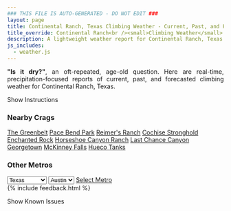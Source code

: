 ```yaml
---
### THIS FILE IS AUTO-GENERATED - DO NOT EDIT ###
layout: page
title: Continental Ranch, Texas Climbing Weather - Current, Past, and Forecasted Report
title_override: Continental Ranch<br /><small>Climbing Weather</small>
description: A lightweight weather report for Continental Ranch, Texas. Optimized for slow internet connections.
js_includes:
  - weather.js
---
```


<section class="measure center lh-copy f5-ns f6 ph2 mv4" style="text-align: justify;">
<strong>"Is it dry?"</strong>, an oft-repeated, age-old question. Here are real-time,
precipitation-focused reports of current, past, and forecasted climbing weather for Continental Ranch, Texas.
</section>

<p id="settings-toggle" class="mw5 b center tc hover-light-red black-70 pointer">Show Instructions</p>
<section id="settings" class="overflow-hidden" style="display:none;">
    <div class="mv2 ph2 center">
        <div class="fn f6 tc pv2">
            <p class="measure lh-copy center"><strong>Show/hide hourly forecasts</strong> by clicking the desired day.</p>
            <hr class="mw5 p0 mv2 o-60 b0 bt b--light-red light-red bg-light-red">
            <p class="measure lh-copy center"><strong>Current and Past conditions</strong> are measured by the nearest weather station. <strong>Forecast conditions</strong> are calculated and polled separately.</p>
            <hr class="mw5 p0 mv2 o-60 b0 bt b--light-red light-red bg-light-red">
            <p class="measure lh-copy center"><strong>Having issues?</strong> Try <a id="clear-cache" class="no-underline relative fancy-link light-red hover-light-red" href="#">clearing the local cache</a>.</p>
            <hr class="mw5 p0 mv2 o-60 b0 bt b--light-red light-red bg-light-red">
            <p class="measure lh-copy center">Weather data sourced from <a class="no-underline fancy-link relative light-red" target="_blank" href="https://www.weather.gov/documentation/services-web-api">weather.gov</a>.</p>
        </div>
    </div>
</section>
<section id="weather" data-crag="continental-ranch-texas" class="mv4-ns mv3 ph2 center"></section>
<section id="nearby" class="tc lh-copy">
  <h3>Nearby Crags</h3>
<a class="nowrap no-underline fancy-link relative light-red mh3" href="/crags/the-greenbelt-texas-weather.html">The Greenbelt</a>
<a class="nowrap no-underline fancy-link relative light-red mh3" href="/crags/pace-bend-park-texas-weather.html">Pace Bend Park</a>
<a class="nowrap no-underline fancy-link relative light-red mh3" href="/crags/reimers-ranch-texas-weather.html">Reimer's Ranch</a>
<a class="nowrap no-underline fancy-link relative light-red mh3" href="/crags/cochise-stronghold-arizona-weather.html">Cochise Stronghold</a>
<a class="nowrap no-underline fancy-link relative light-red mh3" href="/crags/enchanted-rock-texas-weather.html">Enchanted Rock</a>
<a class="nowrap no-underline fancy-link relative light-red mh3" href="/crags/horseshoe-canyon-ranch-arkansas-weather.html">Horseshoe Canyon Ranch</a>
<a class="nowrap no-underline fancy-link relative light-red mh3" href="/crags/last-chance-canyon-new-mexico-weather.html">Last Chance Canyon</a>
<a class="nowrap no-underline fancy-link relative light-red mh3" href="/crags/georgetown-texas-weather.html">Georgetown</a>
<a class="nowrap no-underline fancy-link relative light-red mh3" href="/crags/mckinney-falls-texas-weather.html">McKinney Falls</a>
<a class="nowrap no-underline fancy-link relative light-red mh3" href="/crags/hueco-tanks-texas-weather.html">Hueco Tanks</a>
</section>
<section id="nearby" class="tc lh-copy">
  <h3>Other Metros</h3>
  <select class="ma1 bg-near-white pa2" id="stateSel">
    <option value="Texas" selected>Texas</option>
    <option value="Washington">Washington</option>
    <option value="Colorado">Colorado</option>
    <option value="Tennessee">Tennessee</option>
    <option value="Utah">Utah</option>
    <option value="California">California</option>
  </select>
  <select class="ma1 bg-near-white pa2" id="citySel">
    <option value="Austin" selected>Austin</option>
  </select>
  <a id="selectMetro" class="f6 link dim ph3 pv2 ma1 dib white bg-light-red" href="/crags/austin-texas-weather.html">Select Metro</a>
  <script>
    var states = [];
    states["Texas"] = "Austin"
    states["Washington"] = "Seattle"
    states["Colorado"] = "Denver"
    states["Tennessee"] = "Nashville"
    states["Utah"] = "Salt Lake City"
    states["California"] = "San Francisco|Los Angeles"
  </script>
</section>
{% include feedback.html %}
<p id="issues-toggle" class="mw5 b center tc hover-light-red black-70 pointer">Show Known Issues</p>
<section id="issues" class="overflow-hidden tc f6">
</section>

<script>
  var weekly_EWX_14_74 = {"updated":"2022-04-16T07:43:29+00:00","units":"us","forecastGenerator":"BaselineForecastGenerator","generatedAt":"2022-04-16T08:37:39+00:00","updateTime":"2022-04-16T07:43:29+00:00","validTimes":"2022-04-16T01:00:00+00:00/P8DT6H","elevation":{"unitCode":"wmoUnit:m","value":405.0792},"periods":[{"number":1,"name":"Overnight","startTime":"2022-04-16T03:00:00-05:00","endTime":"2022-04-16T06:00:00-05:00","isDaytime":false,"temperature":69,"temperatureUnit":"F","temperatureTrend":null,"windSpeed":"5 to 10 mph","windDirection":"SE","icon":"https://api.weather.gov/icons/land/night/sct?size=medium","shortForecast":"Partly Cloudy","detailedForecast":"Partly cloudy, with a low around 69. Southeast wind 5 to 10 mph."},{"number":2,"name":"Saturday","startTime":"2022-04-16T06:00:00-05:00","endTime":"2022-04-16T18:00:00-05:00","isDaytime":true,"temperature":100,"temperatureUnit":"F","temperatureTrend":null,"windSpeed":"5 to 10 mph","windDirection":"SE","icon":"https://api.weather.gov/icons/land/day/hot?size=medium","shortForecast":"Mostly Sunny","detailedForecast":"Mostly sunny, with a high near 100. Southeast wind 5 to 10 mph."},{"number":3,"name":"Saturday Night","startTime":"2022-04-16T18:00:00-05:00","endTime":"2022-04-17T06:00:00-05:00","isDaytime":false,"temperature":70,"temperatureUnit":"F","temperatureTrend":null,"windSpeed":"10 to 15 mph","windDirection":"ESE","icon":"https://api.weather.gov/icons/land/night/bkn?size=medium","shortForecast":"Mostly Cloudy","detailedForecast":"Mostly cloudy, with a low around 70. East southeast wind 10 to 15 mph, with gusts as high as 20 mph."},{"number":4,"name":"Sunday","startTime":"2022-04-17T06:00:00-05:00","endTime":"2022-04-17T18:00:00-05:00","isDaytime":true,"temperature":99,"temperatureUnit":"F","temperatureTrend":null,"windSpeed":"5 to 15 mph","windDirection":"NE","icon":"https://api.weather.gov/icons/land/day/hot?size=medium","shortForecast":"Sunny","detailedForecast":"Sunny, with a high near 99. Northeast wind 5 to 15 mph."},{"number":5,"name":"Sunday Night","startTime":"2022-04-17T18:00:00-05:00","endTime":"2022-04-18T06:00:00-05:00","isDaytime":false,"temperature":63,"temperatureUnit":"F","temperatureTrend":null,"windSpeed":"5 to 15 mph","windDirection":"ENE","icon":"https://api.weather.gov/icons/land/night/few?size=medium","shortForecast":"Mostly Clear","detailedForecast":"Mostly clear, with a low around 63. East northeast wind 5 to 15 mph, with gusts as high as 25 mph."},{"number":6,"name":"Monday","startTime":"2022-04-18T06:00:00-05:00","endTime":"2022-04-18T18:00:00-05:00","isDaytime":true,"temperature":90,"temperatureUnit":"F","temperatureTrend":null,"windSpeed":"5 to 20 mph","windDirection":"ESE","icon":"https://api.weather.gov/icons/land/day/few/tsra_hi,20?size=medium","shortForecast":"Sunny then Slight Chance Showers And Thunderstorms","detailedForecast":"A slight chance of showers and thunderstorms after 1pm. Sunny, with a high near 90. East southeast wind 5 to 20 mph, with gusts as high as 25 mph. Chance of precipitation is 20%."},{"number":7,"name":"Monday Night","startTime":"2022-04-18T18:00:00-05:00","endTime":"2022-04-19T06:00:00-05:00","isDaytime":false,"temperature":64,"temperatureUnit":"F","temperatureTrend":null,"windSpeed":"15 to 20 mph","windDirection":"SE","icon":"https://api.weather.gov/icons/land/night/tsra_hi,20?size=medium","shortForecast":"Slight Chance Showers And Thunderstorms","detailedForecast":"A slight chance of showers and thunderstorms. Partly cloudy, with a low around 64. Southeast wind 15 to 20 mph, with gusts as high as 30 mph. Chance of precipitation is 20%."},{"number":8,"name":"Tuesday","startTime":"2022-04-19T06:00:00-05:00","endTime":"2022-04-19T18:00:00-05:00","isDaytime":true,"temperature":84,"temperatureUnit":"F","temperatureTrend":null,"windSpeed":"20 to 25 mph","windDirection":"SE","icon":"https://api.weather.gov/icons/land/day/tsra_sct,40?size=medium","shortForecast":"Chance Showers And Thunderstorms","detailedForecast":"A chance of showers and thunderstorms. Partly sunny, with a high near 84. Southeast wind 20 to 25 mph, with gusts as high as 35 mph. Chance of precipitation is 40%."},{"number":9,"name":"Tuesday Night","startTime":"2022-04-19T18:00:00-05:00","endTime":"2022-04-20T06:00:00-05:00","isDaytime":false,"temperature":67,"temperatureUnit":"F","temperatureTrend":null,"windSpeed":"20 to 25 mph","windDirection":"SE","icon":"https://api.weather.gov/icons/land/night/tsra_sct,40/tsra_sct,20?size=medium","shortForecast":"Chance Showers And Thunderstorms","detailedForecast":"A chance of showers and thunderstorms before 1am. Mostly cloudy, with a low around 67. Southeast wind 20 to 25 mph, with gusts as high as 35 mph. Chance of precipitation is 40%."},{"number":10,"name":"Wednesday","startTime":"2022-04-20T06:00:00-05:00","endTime":"2022-04-20T18:00:00-05:00","isDaytime":true,"temperature":93,"temperatureUnit":"F","temperatureTrend":null,"windSpeed":"15 mph","windDirection":"SE","icon":"https://api.weather.gov/icons/land/day/sct?size=medium","shortForecast":"Mostly Sunny","detailedForecast":"Mostly sunny, with a high near 93."},{"number":11,"name":"Wednesday Night","startTime":"2022-04-20T18:00:00-05:00","endTime":"2022-04-21T06:00:00-05:00","isDaytime":false,"temperature":67,"temperatureUnit":"F","temperatureTrend":null,"windSpeed":"15 to 20 mph","windDirection":"SE","icon":"https://api.weather.gov/icons/land/night/few?size=medium","shortForecast":"Mostly Clear","detailedForecast":"Mostly clear, with a low around 67."},{"number":12,"name":"Thursday","startTime":"2022-04-21T06:00:00-05:00","endTime":"2022-04-21T18:00:00-05:00","isDaytime":true,"temperature":94,"temperatureUnit":"F","temperatureTrend":null,"windSpeed":"15 to 20 mph","windDirection":"SE","icon":"https://api.weather.gov/icons/land/day/sct/tsra_hi,20?size=medium","shortForecast":"Mostly Sunny then Slight Chance Showers And Thunderstorms","detailedForecast":"A slight chance of showers and thunderstorms after 1pm. Mostly sunny, with a high near 94. Chance of precipitation is 20%."},{"number":13,"name":"Thursday Night","startTime":"2022-04-21T18:00:00-05:00","endTime":"2022-04-22T06:00:00-05:00","isDaytime":false,"temperature":68,"temperatureUnit":"F","temperatureTrend":null,"windSpeed":"15 to 20 mph","windDirection":"SE","icon":"https://api.weather.gov/icons/land/night/tsra_hi,20/sct?size=medium","shortForecast":"Slight Chance Showers And Thunderstorms then Partly Cloudy","detailedForecast":"A slight chance of showers and thunderstorms before 7pm. Partly cloudy, with a low around 68. Chance of precipitation is 20%."},{"number":14,"name":"Friday","startTime":"2022-04-22T06:00:00-05:00","endTime":"2022-04-22T18:00:00-05:00","isDaytime":true,"temperature":90,"temperatureUnit":"F","temperatureTrend":null,"windSpeed":"20 to 25 mph","windDirection":"SE","icon":"https://api.weather.gov/icons/land/day/wind_sct/tsra_hi,20?size=medium","shortForecast":"Mostly Sunny then Slight Chance Showers And Thunderstorms","detailedForecast":"A slight chance of showers and thunderstorms after 1pm. Mostly sunny, with a high near 90. Chance of precipitation is 20%."}]}
  var hourly_EWX_14_74 = {"@context":["https://geojson.org/geojson-ld/geojson-context.jsonld",{"@version":"1.1","wx":"https://api.weather.gov/ontology#","geo":"http://www.opengis.net/ont/geosparql#","unit":"http://codes.wmo.int/common/unit/","@vocab":"https://api.weather.gov/ontology#"}],"type":"Feature","geometry":{"type":"Polygon","coordinates":[[[-101.4416929,29.8089287],[-101.4404477,29.7862003],[-101.414287,29.787277500000002],[-101.41552730000001,29.810006],[-101.4416929,29.8089287]]]},"properties":{"updated":"2022-04-16T07:43:29+00:00","units":"us","forecastGenerator":"HourlyForecastGenerator","generatedAt":"2022-04-16T08:37:40+00:00","updateTime":"2022-04-16T07:43:29+00:00","validTimes":"2022-04-16T01:00:00+00:00/P8DT6H","elevation":{"unitCode":"wmoUnit:m","value":405.0792},"periods":[{"number":1,"name":"","startTime":"2022-04-16T03:00:00-05:00","endTime":"2022-04-16T04:00:00-05:00","isDaytime":false,"temperature":73,"temperatureUnit":"F","temperatureTrend":null,"windSpeed":"10 mph","windDirection":"SE","icon":"https://api.weather.gov/icons/land/night/sct?size=small","shortForecast":"Partly Cloudy","detailedForecast":""},{"number":2,"name":"","startTime":"2022-04-16T04:00:00-05:00","endTime":"2022-04-16T05:00:00-05:00","isDaytime":false,"temperature":72,"temperatureUnit":"F","temperatureTrend":null,"windSpeed":"10 mph","windDirection":"ESE","icon":"https://api.weather.gov/icons/land/night/sct?size=small","shortForecast":"Partly Cloudy","detailedForecast":""},{"number":3,"name":"","startTime":"2022-04-16T05:00:00-05:00","endTime":"2022-04-16T06:00:00-05:00","isDaytime":false,"temperature":71,"temperatureUnit":"F","temperatureTrend":null,"windSpeed":"5 mph","windDirection":"SE","icon":"https://api.weather.gov/icons/land/night/sct?size=small","shortForecast":"Partly Cloudy","detailedForecast":""},{"number":4,"name":"","startTime":"2022-04-16T06:00:00-05:00","endTime":"2022-04-16T07:00:00-05:00","isDaytime":true,"temperature":70,"temperatureUnit":"F","temperatureTrend":null,"windSpeed":"5 mph","windDirection":"SE","icon":"https://api.weather.gov/icons/land/day/sct?size=small","shortForecast":"Mostly Sunny","detailedForecast":""},{"number":5,"name":"","startTime":"2022-04-16T07:00:00-05:00","endTime":"2022-04-16T08:00:00-05:00","isDaytime":true,"temperature":70,"temperatureUnit":"F","temperatureTrend":null,"windSpeed":"5 mph","windDirection":"ESE","icon":"https://api.weather.gov/icons/land/day/bkn?size=small","shortForecast":"Partly Sunny","detailedForecast":""},{"number":6,"name":"","startTime":"2022-04-16T08:00:00-05:00","endTime":"2022-04-16T09:00:00-05:00","isDaytime":true,"temperature":70,"temperatureUnit":"F","temperatureTrend":null,"windSpeed":"10 mph","windDirection":"SE","icon":"https://api.weather.gov/icons/land/day/bkn?size=small","shortForecast":"Mostly Cloudy","detailedForecast":""},{"number":7,"name":"","startTime":"2022-04-16T09:00:00-05:00","endTime":"2022-04-16T10:00:00-05:00","isDaytime":true,"temperature":73,"temperatureUnit":"F","temperatureTrend":null,"windSpeed":"10 mph","windDirection":"SE","icon":"https://api.weather.gov/icons/land/day/bkn?size=small","shortForecast":"Partly Sunny","detailedForecast":""},{"number":8,"name":"","startTime":"2022-04-16T10:00:00-05:00","endTime":"2022-04-16T11:00:00-05:00","isDaytime":true,"temperature":76,"temperatureUnit":"F","temperatureTrend":null,"windSpeed":"5 mph","windDirection":"SSE","icon":"https://api.weather.gov/icons/land/day/bkn?size=small","shortForecast":"Partly Sunny","detailedForecast":""},{"number":9,"name":"","startTime":"2022-04-16T11:00:00-05:00","endTime":"2022-04-16T12:00:00-05:00","isDaytime":true,"temperature":80,"temperatureUnit":"F","temperatureTrend":null,"windSpeed":"5 mph","windDirection":"SE","icon":"https://api.weather.gov/icons/land/day/bkn?size=small","shortForecast":"Partly Sunny","detailedForecast":""},{"number":10,"name":"","startTime":"2022-04-16T12:00:00-05:00","endTime":"2022-04-16T13:00:00-05:00","isDaytime":true,"temperature":83,"temperatureUnit":"F","temperatureTrend":null,"windSpeed":"5 mph","windDirection":"SE","icon":"https://api.weather.gov/icons/land/day/sct?size=small","shortForecast":"Mostly Sunny","detailedForecast":""},{"number":11,"name":"","startTime":"2022-04-16T13:00:00-05:00","endTime":"2022-04-16T14:00:00-05:00","isDaytime":true,"temperature":88,"temperatureUnit":"F","temperatureTrend":null,"windSpeed":"5 mph","windDirection":"ESE","icon":"https://api.weather.gov/icons/land/day/few?size=small","shortForecast":"Sunny","detailedForecast":""},{"number":12,"name":"","startTime":"2022-04-16T14:00:00-05:00","endTime":"2022-04-16T15:00:00-05:00","isDaytime":true,"temperature":92,"temperatureUnit":"F","temperatureTrend":null,"windSpeed":"5 mph","windDirection":"E","icon":"https://api.weather.gov/icons/land/day/few?size=small","shortForecast":"Sunny","detailedForecast":""},{"number":13,"name":"","startTime":"2022-04-16T15:00:00-05:00","endTime":"2022-04-16T16:00:00-05:00","isDaytime":true,"temperature":95,"temperatureUnit":"F","temperatureTrend":null,"windSpeed":"5 mph","windDirection":"ESE","icon":"https://api.weather.gov/icons/land/day/sct?size=small","shortForecast":"Mostly Sunny","detailedForecast":""},{"number":14,"name":"","startTime":"2022-04-16T16:00:00-05:00","endTime":"2022-04-16T17:00:00-05:00","isDaytime":true,"temperature":97,"temperatureUnit":"F","temperatureTrend":null,"windSpeed":"5 mph","windDirection":"ESE","icon":"https://api.weather.gov/icons/land/day/sct?size=small","shortForecast":"Mostly Sunny","detailedForecast":""},{"number":15,"name":"","startTime":"2022-04-16T17:00:00-05:00","endTime":"2022-04-16T18:00:00-05:00","isDaytime":true,"temperature":98,"temperatureUnit":"F","temperatureTrend":null,"windSpeed":"10 mph","windDirection":"SE","icon":"https://api.weather.gov/icons/land/day/sct?size=small","shortForecast":"Mostly Sunny","detailedForecast":""},{"number":16,"name":"","startTime":"2022-04-16T18:00:00-05:00","endTime":"2022-04-16T19:00:00-05:00","isDaytime":false,"temperature":98,"temperatureUnit":"F","temperatureTrend":null,"windSpeed":"10 mph","windDirection":"SE","icon":"https://api.weather.gov/icons/land/night/bkn?size=small","shortForecast":"Mostly Cloudy","detailedForecast":""},{"number":17,"name":"","startTime":"2022-04-16T19:00:00-05:00","endTime":"2022-04-16T20:00:00-05:00","isDaytime":false,"temperature":96,"temperatureUnit":"F","temperatureTrend":null,"windSpeed":"10 mph","windDirection":"SE","icon":"https://api.weather.gov/icons/land/night/sct?size=small","shortForecast":"Partly Cloudy","detailedForecast":""},{"number":18,"name":"","startTime":"2022-04-16T20:00:00-05:00","endTime":"2022-04-16T21:00:00-05:00","isDaytime":false,"temperature":92,"temperatureUnit":"F","temperatureTrend":null,"windSpeed":"10 mph","windDirection":"SE","icon":"https://api.weather.gov/icons/land/night/bkn?size=small","shortForecast":"Mostly Cloudy","detailedForecast":""},{"number":19,"name":"","startTime":"2022-04-16T21:00:00-05:00","endTime":"2022-04-16T22:00:00-05:00","isDaytime":false,"temperature":87,"temperatureUnit":"F","temperatureTrend":null,"windSpeed":"10 mph","windDirection":"SE","icon":"https://api.weather.gov/icons/land/night/bkn?size=small","shortForecast":"Mostly Cloudy","detailedForecast":""},{"number":20,"name":"","startTime":"2022-04-16T22:00:00-05:00","endTime":"2022-04-16T23:00:00-05:00","isDaytime":false,"temperature":84,"temperatureUnit":"F","temperatureTrend":null,"windSpeed":"10 mph","windDirection":"E","icon":"https://api.weather.gov/icons/land/night/bkn?size=small","shortForecast":"Mostly Cloudy","detailedForecast":""},{"number":21,"name":"","startTime":"2022-04-16T23:00:00-05:00","endTime":"2022-04-17T00:00:00-05:00","isDaytime":false,"temperature":82,"temperatureUnit":"F","temperatureTrend":null,"windSpeed":"10 mph","windDirection":"E","icon":"https://api.weather.gov/icons/land/night/bkn?size=small","shortForecast":"Mostly Cloudy","detailedForecast":""},{"number":22,"name":"","startTime":"2022-04-17T00:00:00-05:00","endTime":"2022-04-17T01:00:00-05:00","isDaytime":false,"temperature":80,"temperatureUnit":"F","temperatureTrend":null,"windSpeed":"15 mph","windDirection":"E","icon":"https://api.weather.gov/icons/land/night/sct?size=small","shortForecast":"Partly Cloudy","detailedForecast":""},{"number":23,"name":"","startTime":"2022-04-17T01:00:00-05:00","endTime":"2022-04-17T02:00:00-05:00","isDaytime":false,"temperature":78,"temperatureUnit":"F","temperatureTrend":null,"windSpeed":"10 mph","windDirection":"E","icon":"https://api.weather.gov/icons/land/night/sct?size=small","shortForecast":"Partly Cloudy","detailedForecast":""},{"number":24,"name":"","startTime":"2022-04-17T02:00:00-05:00","endTime":"2022-04-17T03:00:00-05:00","isDaytime":false,"temperature":77,"temperatureUnit":"F","temperatureTrend":null,"windSpeed":"10 mph","windDirection":"E","icon":"https://api.weather.gov/icons/land/night/sct?size=small","shortForecast":"Partly Cloudy","detailedForecast":""},{"number":25,"name":"","startTime":"2022-04-17T03:00:00-05:00","endTime":"2022-04-17T04:00:00-05:00","isDaytime":false,"temperature":75,"temperatureUnit":"F","temperatureTrend":null,"windSpeed":"10 mph","windDirection":"E","icon":"https://api.weather.gov/icons/land/night/bkn?size=small","shortForecast":"Mostly Cloudy","detailedForecast":""},{"number":26,"name":"","startTime":"2022-04-17T04:00:00-05:00","endTime":"2022-04-17T05:00:00-05:00","isDaytime":false,"temperature":75,"temperatureUnit":"F","temperatureTrend":null,"windSpeed":"10 mph","windDirection":"E","icon":"https://api.weather.gov/icons/land/night/bkn?size=small","shortForecast":"Mostly Cloudy","detailedForecast":""},{"number":27,"name":"","startTime":"2022-04-17T05:00:00-05:00","endTime":"2022-04-17T06:00:00-05:00","isDaytime":false,"temperature":73,"temperatureUnit":"F","temperatureTrend":null,"windSpeed":"10 mph","windDirection":"E","icon":"https://api.weather.gov/icons/land/night/bkn?size=small","shortForecast":"Mostly Cloudy","detailedForecast":""},{"number":28,"name":"","startTime":"2022-04-17T06:00:00-05:00","endTime":"2022-04-17T07:00:00-05:00","isDaytime":true,"temperature":72,"temperatureUnit":"F","temperatureTrend":null,"windSpeed":"10 mph","windDirection":"E","icon":"https://api.weather.gov/icons/land/day/bkn?size=small","shortForecast":"Partly Sunny","detailedForecast":""},{"number":29,"name":"","startTime":"2022-04-17T07:00:00-05:00","endTime":"2022-04-17T08:00:00-05:00","isDaytime":true,"temperature":71,"temperatureUnit":"F","temperatureTrend":null,"windSpeed":"5 mph","windDirection":"ENE","icon":"https://api.weather.gov/icons/land/day/bkn?size=small","shortForecast":"Partly Sunny","detailedForecast":""},{"number":30,"name":"","startTime":"2022-04-17T08:00:00-05:00","endTime":"2022-04-17T09:00:00-05:00","isDaytime":true,"temperature":71,"temperatureUnit":"F","temperatureTrend":null,"windSpeed":"10 mph","windDirection":"NE","icon":"https://api.weather.gov/icons/land/day/sct?size=small","shortForecast":"Mostly Sunny","detailedForecast":""},{"number":31,"name":"","startTime":"2022-04-17T09:00:00-05:00","endTime":"2022-04-17T10:00:00-05:00","isDaytime":true,"temperature":74,"temperatureUnit":"F","temperatureTrend":null,"windSpeed":"10 mph","windDirection":"NNE","icon":"https://api.weather.gov/icons/land/day/sct?size=small","shortForecast":"Mostly Sunny","detailedForecast":""},{"number":32,"name":"","startTime":"2022-04-17T10:00:00-05:00","endTime":"2022-04-17T11:00:00-05:00","isDaytime":true,"temperature":77,"temperatureUnit":"F","temperatureTrend":null,"windSpeed":"10 mph","windDirection":"N","icon":"https://api.weather.gov/icons/land/day/sct?size=small","shortForecast":"Mostly Sunny","detailedForecast":""},{"number":33,"name":"","startTime":"2022-04-17T11:00:00-05:00","endTime":"2022-04-17T12:00:00-05:00","isDaytime":true,"temperature":80,"temperatureUnit":"F","temperatureTrend":null,"windSpeed":"10 mph","windDirection":"N","icon":"https://api.weather.gov/icons/land/day/few?size=small","shortForecast":"Sunny","detailedForecast":""},{"number":34,"name":"","startTime":"2022-04-17T12:00:00-05:00","endTime":"2022-04-17T13:00:00-05:00","isDaytime":true,"temperature":83,"temperatureUnit":"F","temperatureTrend":null,"windSpeed":"10 mph","windDirection":"N","icon":"https://api.weather.gov/icons/land/day/few?size=small","shortForecast":"Sunny","detailedForecast":""},{"number":35,"name":"","startTime":"2022-04-17T13:00:00-05:00","endTime":"2022-04-17T14:00:00-05:00","isDaytime":true,"temperature":87,"temperatureUnit":"F","temperatureTrend":null,"windSpeed":"15 mph","windDirection":"N","icon":"https://api.weather.gov/icons/land/day/skc?size=small","shortForecast":"Sunny","detailedForecast":""},{"number":36,"name":"","startTime":"2022-04-17T14:00:00-05:00","endTime":"2022-04-17T15:00:00-05:00","isDaytime":true,"temperature":91,"temperatureUnit":"F","temperatureTrend":null,"windSpeed":"15 mph","windDirection":"N","icon":"https://api.weather.gov/icons/land/day/skc?size=small","shortForecast":"Sunny","detailedForecast":""},{"number":37,"name":"","startTime":"2022-04-17T15:00:00-05:00","endTime":"2022-04-17T16:00:00-05:00","isDaytime":true,"temperature":94,"temperatureUnit":"F","temperatureTrend":null,"windSpeed":"15 mph","windDirection":"N","icon":"https://api.weather.gov/icons/land/day/skc?size=small","shortForecast":"Sunny","detailedForecast":""},{"number":38,"name":"","startTime":"2022-04-17T16:00:00-05:00","endTime":"2022-04-17T17:00:00-05:00","isDaytime":true,"temperature":96,"temperatureUnit":"F","temperatureTrend":null,"windSpeed":"15 mph","windDirection":"N","icon":"https://api.weather.gov/icons/land/day/skc?size=small","shortForecast":"Sunny","detailedForecast":""},{"number":39,"name":"","startTime":"2022-04-17T17:00:00-05:00","endTime":"2022-04-17T18:00:00-05:00","isDaytime":true,"temperature":98,"temperatureUnit":"F","temperatureTrend":null,"windSpeed":"15 mph","windDirection":"N","icon":"https://api.weather.gov/icons/land/day/skc?size=small","shortForecast":"Sunny","detailedForecast":""},{"number":40,"name":"","startTime":"2022-04-17T18:00:00-05:00","endTime":"2022-04-17T19:00:00-05:00","isDaytime":false,"temperature":97,"temperatureUnit":"F","temperatureTrend":null,"windSpeed":"15 mph","windDirection":"NNE","icon":"https://api.weather.gov/icons/land/night/skc?size=small","shortForecast":"Clear","detailedForecast":""},{"number":41,"name":"","startTime":"2022-04-17T19:00:00-05:00","endTime":"2022-04-17T20:00:00-05:00","isDaytime":false,"temperature":95,"temperatureUnit":"F","temperatureTrend":null,"windSpeed":"15 mph","windDirection":"NNE","icon":"https://api.weather.gov/icons/land/night/few?size=small","shortForecast":"Mostly Clear","detailedForecast":""},{"number":42,"name":"","startTime":"2022-04-17T20:00:00-05:00","endTime":"2022-04-17T21:00:00-05:00","isDaytime":false,"temperature":90,"temperatureUnit":"F","temperatureTrend":null,"windSpeed":"10 mph","windDirection":"NNE","icon":"https://api.weather.gov/icons/land/night/few?size=small","shortForecast":"Mostly Clear","detailedForecast":""},{"number":43,"name":"","startTime":"2022-04-17T21:00:00-05:00","endTime":"2022-04-17T22:00:00-05:00","isDaytime":false,"temperature":86,"temperatureUnit":"F","temperatureTrend":null,"windSpeed":"10 mph","windDirection":"NNE","icon":"https://api.weather.gov/icons/land/night/few?size=small","shortForecast":"Mostly Clear","detailedForecast":""},{"number":44,"name":"","startTime":"2022-04-17T22:00:00-05:00","endTime":"2022-04-17T23:00:00-05:00","isDaytime":false,"temperature":82,"temperatureUnit":"F","temperatureTrend":null,"windSpeed":"5 mph","windDirection":"NNE","icon":"https://api.weather.gov/icons/land/night/few?size=small","shortForecast":"Mostly Clear","detailedForecast":""},{"number":45,"name":"","startTime":"2022-04-17T23:00:00-05:00","endTime":"2022-04-18T00:00:00-05:00","isDaytime":false,"temperature":79,"temperatureUnit":"F","temperatureTrend":null,"windSpeed":"5 mph","windDirection":"NE","icon":"https://api.weather.gov/icons/land/night/few?size=small","shortForecast":"Mostly Clear","detailedForecast":""},{"number":46,"name":"","startTime":"2022-04-18T00:00:00-05:00","endTime":"2022-04-18T01:00:00-05:00","isDaytime":false,"temperature":76,"temperatureUnit":"F","temperatureTrend":null,"windSpeed":"5 mph","windDirection":"ENE","icon":"https://api.weather.gov/icons/land/night/few?size=small","shortForecast":"Mostly Clear","detailedForecast":""},{"number":47,"name":"","startTime":"2022-04-18T01:00:00-05:00","endTime":"2022-04-18T02:00:00-05:00","isDaytime":false,"temperature":74,"temperatureUnit":"F","temperatureTrend":null,"windSpeed":"10 mph","windDirection":"E","icon":"https://api.weather.gov/icons/land/night/few?size=small","shortForecast":"Mostly Clear","detailedForecast":""},{"number":48,"name":"","startTime":"2022-04-18T02:00:00-05:00","endTime":"2022-04-18T03:00:00-05:00","isDaytime":false,"temperature":71,"temperatureUnit":"F","temperatureTrend":null,"windSpeed":"10 mph","windDirection":"E","icon":"https://api.weather.gov/icons/land/night/few?size=small","shortForecast":"Mostly Clear","detailedForecast":""},{"number":49,"name":"","startTime":"2022-04-18T03:00:00-05:00","endTime":"2022-04-18T04:00:00-05:00","isDaytime":false,"temperature":69,"temperatureUnit":"F","temperatureTrend":null,"windSpeed":"10 mph","windDirection":"E","icon":"https://api.weather.gov/icons/land/night/few?size=small","shortForecast":"Mostly Clear","detailedForecast":""},{"number":50,"name":"","startTime":"2022-04-18T04:00:00-05:00","endTime":"2022-04-18T05:00:00-05:00","isDaytime":false,"temperature":67,"temperatureUnit":"F","temperatureTrend":null,"windSpeed":"10 mph","windDirection":"E","icon":"https://api.weather.gov/icons/land/night/few?size=small","shortForecast":"Mostly Clear","detailedForecast":""},{"number":51,"name":"","startTime":"2022-04-18T05:00:00-05:00","endTime":"2022-04-18T06:00:00-05:00","isDaytime":false,"temperature":65,"temperatureUnit":"F","temperatureTrend":null,"windSpeed":"5 mph","windDirection":"E","icon":"https://api.weather.gov/icons/land/night/few?size=small","shortForecast":"Mostly Clear","detailedForecast":""},{"number":52,"name":"","startTime":"2022-04-18T06:00:00-05:00","endTime":"2022-04-18T07:00:00-05:00","isDaytime":true,"temperature":64,"temperatureUnit":"F","temperatureTrend":null,"windSpeed":"5 mph","windDirection":"E","icon":"https://api.weather.gov/icons/land/day/few?size=small","shortForecast":"Sunny","detailedForecast":""},{"number":53,"name":"","startTime":"2022-04-18T07:00:00-05:00","endTime":"2022-04-18T08:00:00-05:00","isDaytime":true,"temperature":64,"temperatureUnit":"F","temperatureTrend":null,"windSpeed":"5 mph","windDirection":"E","icon":"https://api.weather.gov/icons/land/day/few?size=small","shortForecast":"Sunny","detailedForecast":""},{"number":54,"name":"","startTime":"2022-04-18T08:00:00-05:00","endTime":"2022-04-18T09:00:00-05:00","isDaytime":true,"temperature":66,"temperatureUnit":"F","temperatureTrend":null,"windSpeed":"10 mph","windDirection":"ESE","icon":"https://api.weather.gov/icons/land/day/few?size=small","shortForecast":"Sunny","detailedForecast":""},{"number":55,"name":"","startTime":"2022-04-18T09:00:00-05:00","endTime":"2022-04-18T10:00:00-05:00","isDaytime":true,"temperature":69,"temperatureUnit":"F","temperatureTrend":null,"windSpeed":"10 mph","windDirection":"ESE","icon":"https://api.weather.gov/icons/land/day/few?size=small","shortForecast":"Sunny","detailedForecast":""},{"number":56,"name":"","startTime":"2022-04-18T10:00:00-05:00","endTime":"2022-04-18T11:00:00-05:00","isDaytime":true,"temperature":73,"temperatureUnit":"F","temperatureTrend":null,"windSpeed":"15 mph","windDirection":"ESE","icon":"https://api.weather.gov/icons/land/day/few?size=small","shortForecast":"Sunny","detailedForecast":""},{"number":57,"name":"","startTime":"2022-04-18T11:00:00-05:00","endTime":"2022-04-18T12:00:00-05:00","isDaytime":true,"temperature":76,"temperatureUnit":"F","temperatureTrend":null,"windSpeed":"15 mph","windDirection":"ESE","icon":"https://api.weather.gov/icons/land/day/few?size=small","shortForecast":"Sunny","detailedForecast":""},{"number":58,"name":"","startTime":"2022-04-18T12:00:00-05:00","endTime":"2022-04-18T13:00:00-05:00","isDaytime":true,"temperature":79,"temperatureUnit":"F","temperatureTrend":null,"windSpeed":"15 mph","windDirection":"SE","icon":"https://api.weather.gov/icons/land/day/few?size=small","shortForecast":"Sunny","detailedForecast":""},{"number":59,"name":"","startTime":"2022-04-18T13:00:00-05:00","endTime":"2022-04-18T14:00:00-05:00","isDaytime":true,"temperature":82,"temperatureUnit":"F","temperatureTrend":null,"windSpeed":"15 mph","windDirection":"SE","icon":"https://api.weather.gov/icons/land/day/tsra_hi?size=small","shortForecast":"Slight Chance Showers And Thunderstorms","detailedForecast":""},{"number":60,"name":"","startTime":"2022-04-18T14:00:00-05:00","endTime":"2022-04-18T15:00:00-05:00","isDaytime":true,"temperature":85,"temperatureUnit":"F","temperatureTrend":null,"windSpeed":"15 mph","windDirection":"SE","icon":"https://api.weather.gov/icons/land/day/tsra_hi?size=small","shortForecast":"Slight Chance Showers And Thunderstorms","detailedForecast":""},{"number":61,"name":"","startTime":"2022-04-18T15:00:00-05:00","endTime":"2022-04-18T16:00:00-05:00","isDaytime":true,"temperature":87,"temperatureUnit":"F","temperatureTrend":null,"windSpeed":"15 mph","windDirection":"SE","icon":"https://api.weather.gov/icons/land/day/tsra_hi?size=small","shortForecast":"Slight Chance Showers And Thunderstorms","detailedForecast":""},{"number":62,"name":"","startTime":"2022-04-18T16:00:00-05:00","endTime":"2022-04-18T17:00:00-05:00","isDaytime":true,"temperature":88,"temperatureUnit":"F","temperatureTrend":null,"windSpeed":"15 mph","windDirection":"SE","icon":"https://api.weather.gov/icons/land/day/tsra_hi?size=small","shortForecast":"Slight Chance Showers And Thunderstorms","detailedForecast":""},{"number":63,"name":"","startTime":"2022-04-18T17:00:00-05:00","endTime":"2022-04-18T18:00:00-05:00","isDaytime":true,"temperature":89,"temperatureUnit":"F","temperatureTrend":null,"windSpeed":"20 mph","windDirection":"SE","icon":"https://api.weather.gov/icons/land/day/tsra_hi?size=small","shortForecast":"Slight Chance Showers And Thunderstorms","detailedForecast":""},{"number":64,"name":"","startTime":"2022-04-18T18:00:00-05:00","endTime":"2022-04-18T19:00:00-05:00","isDaytime":false,"temperature":88,"temperatureUnit":"F","temperatureTrend":null,"windSpeed":"20 mph","windDirection":"SE","icon":"https://api.weather.gov/icons/land/night/tsra_hi?size=small","shortForecast":"Slight Chance Showers And Thunderstorms","detailedForecast":""},{"number":65,"name":"","startTime":"2022-04-18T19:00:00-05:00","endTime":"2022-04-18T20:00:00-05:00","isDaytime":false,"temperature":86,"temperatureUnit":"F","temperatureTrend":null,"windSpeed":"20 mph","windDirection":"SE","icon":"https://api.weather.gov/icons/land/night/few?size=small","shortForecast":"Mostly Clear","detailedForecast":""},{"number":66,"name":"","startTime":"2022-04-18T20:00:00-05:00","endTime":"2022-04-18T21:00:00-05:00","isDaytime":false,"temperature":84,"temperatureUnit":"F","temperatureTrend":null,"windSpeed":"15 mph","windDirection":"SE","icon":"https://api.weather.gov/icons/land/night/few?size=small","shortForecast":"Mostly Clear","detailedForecast":""},{"number":67,"name":"","startTime":"2022-04-18T21:00:00-05:00","endTime":"2022-04-18T22:00:00-05:00","isDaytime":false,"temperature":80,"temperatureUnit":"F","temperatureTrend":null,"windSpeed":"15 mph","windDirection":"ESE","icon":"https://api.weather.gov/icons/land/night/few?size=small","shortForecast":"Mostly Clear","detailedForecast":""},{"number":68,"name":"","startTime":"2022-04-18T22:00:00-05:00","endTime":"2022-04-18T23:00:00-05:00","isDaytime":false,"temperature":77,"temperatureUnit":"F","temperatureTrend":null,"windSpeed":"15 mph","windDirection":"ESE","icon":"https://api.weather.gov/icons/land/night/few?size=small","shortForecast":"Mostly Clear","detailedForecast":""},{"number":69,"name":"","startTime":"2022-04-18T23:00:00-05:00","endTime":"2022-04-19T00:00:00-05:00","isDaytime":false,"temperature":75,"temperatureUnit":"F","temperatureTrend":null,"windSpeed":"15 mph","windDirection":"ESE","icon":"https://api.weather.gov/icons/land/night/few?size=small","shortForecast":"Mostly Clear","detailedForecast":""},{"number":70,"name":"","startTime":"2022-04-19T00:00:00-05:00","endTime":"2022-04-19T01:00:00-05:00","isDaytime":false,"temperature":74,"temperatureUnit":"F","temperatureTrend":null,"windSpeed":"15 mph","windDirection":"ESE","icon":"https://api.weather.gov/icons/land/night/few?size=small","shortForecast":"Mostly Clear","detailedForecast":""},{"number":71,"name":"","startTime":"2022-04-19T01:00:00-05:00","endTime":"2022-04-19T02:00:00-05:00","isDaytime":false,"temperature":72,"temperatureUnit":"F","temperatureTrend":null,"windSpeed":"15 mph","windDirection":"ESE","icon":"https://api.weather.gov/icons/land/night/tsra_hi?size=small","shortForecast":"Slight Chance Showers And Thunderstorms","detailedForecast":""},{"number":72,"name":"","startTime":"2022-04-19T02:00:00-05:00","endTime":"2022-04-19T03:00:00-05:00","isDaytime":false,"temperature":71,"temperatureUnit":"F","temperatureTrend":null,"windSpeed":"15 mph","windDirection":"ESE","icon":"https://api.weather.gov/icons/land/night/tsra_hi?size=small","shortForecast":"Slight Chance Showers And Thunderstorms","detailedForecast":""},{"number":73,"name":"","startTime":"2022-04-19T03:00:00-05:00","endTime":"2022-04-19T04:00:00-05:00","isDaytime":false,"temperature":69,"temperatureUnit":"F","temperatureTrend":null,"windSpeed":"15 mph","windDirection":"SE","icon":"https://api.weather.gov/icons/land/night/tsra_hi?size=small","shortForecast":"Slight Chance Showers And Thunderstorms","detailedForecast":""},{"number":74,"name":"","startTime":"2022-04-19T04:00:00-05:00","endTime":"2022-04-19T05:00:00-05:00","isDaytime":false,"temperature":68,"temperatureUnit":"F","temperatureTrend":null,"windSpeed":"15 mph","windDirection":"SE","icon":"https://api.weather.gov/icons/land/night/tsra_hi?size=small","shortForecast":"Slight Chance Showers And Thunderstorms","detailedForecast":""},{"number":75,"name":"","startTime":"2022-04-19T05:00:00-05:00","endTime":"2022-04-19T06:00:00-05:00","isDaytime":false,"temperature":66,"temperatureUnit":"F","temperatureTrend":null,"windSpeed":"15 mph","windDirection":"SE","icon":"https://api.weather.gov/icons/land/night/tsra_hi?size=small","shortForecast":"Slight Chance Showers And Thunderstorms","detailedForecast":""},{"number":76,"name":"","startTime":"2022-04-19T06:00:00-05:00","endTime":"2022-04-19T07:00:00-05:00","isDaytime":true,"temperature":65,"temperatureUnit":"F","temperatureTrend":null,"windSpeed":"20 mph","windDirection":"SE","icon":"https://api.weather.gov/icons/land/day/tsra_sct?size=small","shortForecast":"Slight Chance Showers And Thunderstorms","detailedForecast":""},{"number":77,"name":"","startTime":"2022-04-19T07:00:00-05:00","endTime":"2022-04-19T08:00:00-05:00","isDaytime":true,"temperature":65,"temperatureUnit":"F","temperatureTrend":null,"windSpeed":"20 mph","windDirection":"SE","icon":"https://api.weather.gov/icons/land/day/tsra_sct?size=small","shortForecast":"Chance Showers And Thunderstorms","detailedForecast":""},{"number":78,"name":"","startTime":"2022-04-19T08:00:00-05:00","endTime":"2022-04-19T09:00:00-05:00","isDaytime":true,"temperature":66,"temperatureUnit":"F","temperatureTrend":null,"windSpeed":"20 mph","windDirection":"SE","icon":"https://api.weather.gov/icons/land/day/tsra_sct?size=small","shortForecast":"Chance Showers And Thunderstorms","detailedForecast":""},{"number":79,"name":"","startTime":"2022-04-19T09:00:00-05:00","endTime":"2022-04-19T10:00:00-05:00","isDaytime":true,"temperature":67,"temperatureUnit":"F","temperatureTrend":null,"windSpeed":"25 mph","windDirection":"SE","icon":"https://api.weather.gov/icons/land/day/tsra_sct?size=small","shortForecast":"Chance Showers And Thunderstorms","detailedForecast":""},{"number":80,"name":"","startTime":"2022-04-19T10:00:00-05:00","endTime":"2022-04-19T11:00:00-05:00","isDaytime":true,"temperature":68,"temperatureUnit":"F","temperatureTrend":null,"windSpeed":"25 mph","windDirection":"SE","icon":"https://api.weather.gov/icons/land/day/tsra_sct?size=small","shortForecast":"Chance Showers And Thunderstorms","detailedForecast":""},{"number":81,"name":"","startTime":"2022-04-19T11:00:00-05:00","endTime":"2022-04-19T12:00:00-05:00","isDaytime":true,"temperature":70,"temperatureUnit":"F","temperatureTrend":null,"windSpeed":"25 mph","windDirection":"SE","icon":"https://api.weather.gov/icons/land/day/tsra_sct?size=small","shortForecast":"Chance Showers And Thunderstorms","detailedForecast":""},{"number":82,"name":"","startTime":"2022-04-19T12:00:00-05:00","endTime":"2022-04-19T13:00:00-05:00","isDaytime":true,"temperature":72,"temperatureUnit":"F","temperatureTrend":null,"windSpeed":"25 mph","windDirection":"SSE","icon":"https://api.weather.gov/icons/land/day/tsra_sct?size=small","shortForecast":"Chance Showers And Thunderstorms","detailedForecast":""},{"number":83,"name":"","startTime":"2022-04-19T13:00:00-05:00","endTime":"2022-04-19T14:00:00-05:00","isDaytime":true,"temperature":74,"temperatureUnit":"F","temperatureTrend":null,"windSpeed":"25 mph","windDirection":"SSE","icon":"https://api.weather.gov/icons/land/day/tsra_sct?size=small","shortForecast":"Chance Showers And Thunderstorms","detailedForecast":""},{"number":84,"name":"","startTime":"2022-04-19T14:00:00-05:00","endTime":"2022-04-19T15:00:00-05:00","isDaytime":true,"temperature":76,"temperatureUnit":"F","temperatureTrend":null,"windSpeed":"25 mph","windDirection":"SSE","icon":"https://api.weather.gov/icons/land/day/tsra_hi?size=small","shortForecast":"Chance Showers And Thunderstorms","detailedForecast":""},{"number":85,"name":"","startTime":"2022-04-19T15:00:00-05:00","endTime":"2022-04-19T16:00:00-05:00","isDaytime":true,"temperature":79,"temperatureUnit":"F","temperatureTrend":null,"windSpeed":"25 mph","windDirection":"SSE","icon":"https://api.weather.gov/icons/land/day/tsra_hi?size=small","shortForecast":"Chance Showers And Thunderstorms","detailedForecast":""},{"number":86,"name":"","startTime":"2022-04-19T16:00:00-05:00","endTime":"2022-04-19T17:00:00-05:00","isDaytime":true,"temperature":81,"temperatureUnit":"F","temperatureTrend":null,"windSpeed":"25 mph","windDirection":"SSE","icon":"https://api.weather.gov/icons/land/day/tsra_hi?size=small","shortForecast":"Chance Showers And Thunderstorms","detailedForecast":""},{"number":87,"name":"","startTime":"2022-04-19T17:00:00-05:00","endTime":"2022-04-19T18:00:00-05:00","isDaytime":true,"temperature":82,"temperatureUnit":"F","temperatureTrend":null,"windSpeed":"25 mph","windDirection":"SSE","icon":"https://api.weather.gov/icons/land/day/tsra_hi?size=small","shortForecast":"Chance Showers And Thunderstorms","detailedForecast":""},{"number":88,"name":"","startTime":"2022-04-19T18:00:00-05:00","endTime":"2022-04-19T19:00:00-05:00","isDaytime":false,"temperature":82,"temperatureUnit":"F","temperatureTrend":null,"windSpeed":"25 mph","windDirection":"SE","icon":"https://api.weather.gov/icons/land/night/tsra_hi?size=small","shortForecast":"Chance Showers And Thunderstorms","detailedForecast":""},{"number":89,"name":"","startTime":"2022-04-19T19:00:00-05:00","endTime":"2022-04-19T20:00:00-05:00","isDaytime":false,"temperature":82,"temperatureUnit":"F","temperatureTrend":null,"windSpeed":"20 mph","windDirection":"SE","icon":"https://api.weather.gov/icons/land/night/tsra_sct?size=small","shortForecast":"Slight Chance Showers And Thunderstorms","detailedForecast":""},{"number":90,"name":"","startTime":"2022-04-19T20:00:00-05:00","endTime":"2022-04-19T21:00:00-05:00","isDaytime":false,"temperature":81,"temperatureUnit":"F","temperatureTrend":null,"windSpeed":"20 mph","windDirection":"SE","icon":"https://api.weather.gov/icons/land/night/tsra_sct?size=small","shortForecast":"Slight Chance Showers And Thunderstorms","detailedForecast":""},{"number":91,"name":"","startTime":"2022-04-19T21:00:00-05:00","endTime":"2022-04-19T22:00:00-05:00","isDaytime":false,"temperature":79,"temperatureUnit":"F","temperatureTrend":null,"windSpeed":"20 mph","windDirection":"SE","icon":"https://api.weather.gov/icons/land/night/tsra_sct?size=small","shortForecast":"Slight Chance Showers And Thunderstorms","detailedForecast":""},{"number":92,"name":"","startTime":"2022-04-19T22:00:00-05:00","endTime":"2022-04-19T23:00:00-05:00","isDaytime":false,"temperature":77,"temperatureUnit":"F","temperatureTrend":null,"windSpeed":"20 mph","windDirection":"SE","icon":"https://api.weather.gov/icons/land/night/tsra_sct?size=small","shortForecast":"Slight Chance Showers And Thunderstorms","detailedForecast":""},{"number":93,"name":"","startTime":"2022-04-19T23:00:00-05:00","endTime":"2022-04-20T00:00:00-05:00","isDaytime":false,"temperature":75,"temperatureUnit":"F","temperatureTrend":null,"windSpeed":"20 mph","windDirection":"SE","icon":"https://api.weather.gov/icons/land/night/tsra_sct?size=small","shortForecast":"Slight Chance Showers And Thunderstorms","detailedForecast":""},{"number":94,"name":"","startTime":"2022-04-20T00:00:00-05:00","endTime":"2022-04-20T01:00:00-05:00","isDaytime":false,"temperature":74,"temperatureUnit":"F","temperatureTrend":null,"windSpeed":"20 mph","windDirection":"SSE","icon":"https://api.weather.gov/icons/land/night/tsra_sct?size=small","shortForecast":"Slight Chance Showers And Thunderstorms","detailedForecast":""},{"number":95,"name":"","startTime":"2022-04-20T01:00:00-05:00","endTime":"2022-04-20T02:00:00-05:00","isDaytime":false,"temperature":73,"temperatureUnit":"F","temperatureTrend":null,"windSpeed":"20 mph","windDirection":"SSE","icon":"https://api.weather.gov/icons/land/night/bkn?size=small","shortForecast":"Mostly Cloudy","detailedForecast":""},{"number":96,"name":"","startTime":"2022-04-20T02:00:00-05:00","endTime":"2022-04-20T03:00:00-05:00","isDaytime":false,"temperature":72,"temperatureUnit":"F","temperatureTrend":null,"windSpeed":"20 mph","windDirection":"SSE","icon":"https://api.weather.gov/icons/land/night/bkn?size=small","shortForecast":"Mostly Cloudy","detailedForecast":""},{"number":97,"name":"","startTime":"2022-04-20T03:00:00-05:00","endTime":"2022-04-20T04:00:00-05:00","isDaytime":false,"temperature":71,"temperatureUnit":"F","temperatureTrend":null,"windSpeed":"20 mph","windDirection":"SSE","icon":"https://api.weather.gov/icons/land/night/bkn?size=small","shortForecast":"Mostly Cloudy","detailedForecast":""},{"number":98,"name":"","startTime":"2022-04-20T04:00:00-05:00","endTime":"2022-04-20T05:00:00-05:00","isDaytime":false,"temperature":70,"temperatureUnit":"F","temperatureTrend":null,"windSpeed":"20 mph","windDirection":"SSE","icon":"https://api.weather.gov/icons/land/night/bkn?size=small","shortForecast":"Mostly Cloudy","detailedForecast":""},{"number":99,"name":"","startTime":"2022-04-20T05:00:00-05:00","endTime":"2022-04-20T06:00:00-05:00","isDaytime":false,"temperature":69,"temperatureUnit":"F","temperatureTrend":null,"windSpeed":"20 mph","windDirection":"SSE","icon":"https://api.weather.gov/icons/land/night/bkn?size=small","shortForecast":"Mostly Cloudy","detailedForecast":""},{"number":100,"name":"","startTime":"2022-04-20T06:00:00-05:00","endTime":"2022-04-20T07:00:00-05:00","isDaytime":true,"temperature":67,"temperatureUnit":"F","temperatureTrend":null,"windSpeed":"15 mph","windDirection":"SE","icon":"https://api.weather.gov/icons/land/day/bkn?size=small","shortForecast":"Mostly Cloudy","detailedForecast":""},{"number":101,"name":"","startTime":"2022-04-20T07:00:00-05:00","endTime":"2022-04-20T08:00:00-05:00","isDaytime":true,"temperature":67,"temperatureUnit":"F","temperatureTrend":null,"windSpeed":"15 mph","windDirection":"SE","icon":"https://api.weather.gov/icons/land/day/bkn?size=small","shortForecast":"Mostly Cloudy","detailedForecast":""},{"number":102,"name":"","startTime":"2022-04-20T08:00:00-05:00","endTime":"2022-04-20T09:00:00-05:00","isDaytime":true,"temperature":68,"temperatureUnit":"F","temperatureTrend":null,"windSpeed":"15 mph","windDirection":"SE","icon":"https://api.weather.gov/icons/land/day/bkn?size=small","shortForecast":"Partly Sunny","detailedForecast":""},{"number":103,"name":"","startTime":"2022-04-20T09:00:00-05:00","endTime":"2022-04-20T10:00:00-05:00","isDaytime":true,"temperature":70,"temperatureUnit":"F","temperatureTrend":null,"windSpeed":"15 mph","windDirection":"SSE","icon":"https://api.weather.gov/icons/land/day/bkn?size=small","shortForecast":"Partly Sunny","detailedForecast":""},{"number":104,"name":"","startTime":"2022-04-20T10:00:00-05:00","endTime":"2022-04-20T11:00:00-05:00","isDaytime":true,"temperature":73,"temperatureUnit":"F","temperatureTrend":null,"windSpeed":"15 mph","windDirection":"SSE","icon":"https://api.weather.gov/icons/land/day/bkn?size=small","shortForecast":"Partly Sunny","detailedForecast":""},{"number":105,"name":"","startTime":"2022-04-20T11:00:00-05:00","endTime":"2022-04-20T12:00:00-05:00","isDaytime":true,"temperature":76,"temperatureUnit":"F","temperatureTrend":null,"windSpeed":"15 mph","windDirection":"SSE","icon":"https://api.weather.gov/icons/land/day/bkn?size=small","shortForecast":"Partly Sunny","detailedForecast":""},{"number":106,"name":"","startTime":"2022-04-20T12:00:00-05:00","endTime":"2022-04-20T13:00:00-05:00","isDaytime":true,"temperature":80,"temperatureUnit":"F","temperatureTrend":null,"windSpeed":"15 mph","windDirection":"SSE","icon":"https://api.weather.gov/icons/land/day/sct?size=small","shortForecast":"Mostly Sunny","detailedForecast":""},{"number":107,"name":"","startTime":"2022-04-20T13:00:00-05:00","endTime":"2022-04-20T14:00:00-05:00","isDaytime":true,"temperature":83,"temperatureUnit":"F","temperatureTrend":null,"windSpeed":"15 mph","windDirection":"SSE","icon":"https://api.weather.gov/icons/land/day/sct?size=small","shortForecast":"Mostly Sunny","detailedForecast":""},{"number":108,"name":"","startTime":"2022-04-20T14:00:00-05:00","endTime":"2022-04-20T15:00:00-05:00","isDaytime":true,"temperature":86,"temperatureUnit":"F","temperatureTrend":null,"windSpeed":"15 mph","windDirection":"SSE","icon":"https://api.weather.gov/icons/land/day/sct?size=small","shortForecast":"Mostly Sunny","detailedForecast":""},{"number":109,"name":"","startTime":"2022-04-20T15:00:00-05:00","endTime":"2022-04-20T16:00:00-05:00","isDaytime":true,"temperature":88,"temperatureUnit":"F","temperatureTrend":null,"windSpeed":"15 mph","windDirection":"SE","icon":"https://api.weather.gov/icons/land/day/few?size=small","shortForecast":"Sunny","detailedForecast":""},{"number":110,"name":"","startTime":"2022-04-20T16:00:00-05:00","endTime":"2022-04-20T17:00:00-05:00","isDaytime":true,"temperature":90,"temperatureUnit":"F","temperatureTrend":null,"windSpeed":"15 mph","windDirection":"SE","icon":"https://api.weather.gov/icons/land/day/few?size=small","shortForecast":"Sunny","detailedForecast":""},{"number":111,"name":"","startTime":"2022-04-20T17:00:00-05:00","endTime":"2022-04-20T18:00:00-05:00","isDaytime":true,"temperature":91,"temperatureUnit":"F","temperatureTrend":null,"windSpeed":"15 mph","windDirection":"SE","icon":"https://api.weather.gov/icons/land/day/few?size=small","shortForecast":"Sunny","detailedForecast":""},{"number":112,"name":"","startTime":"2022-04-20T18:00:00-05:00","endTime":"2022-04-20T19:00:00-05:00","isDaytime":false,"temperature":91,"temperatureUnit":"F","temperatureTrend":null,"windSpeed":"20 mph","windDirection":"SE","icon":"https://api.weather.gov/icons/land/night/few?size=small","shortForecast":"Mostly Clear","detailedForecast":""},{"number":113,"name":"","startTime":"2022-04-20T19:00:00-05:00","endTime":"2022-04-20T20:00:00-05:00","isDaytime":false,"temperature":90,"temperatureUnit":"F","temperatureTrend":null,"windSpeed":"20 mph","windDirection":"SE","icon":"https://api.weather.gov/icons/land/night/sct?size=small","shortForecast":"Partly Cloudy","detailedForecast":""},{"number":114,"name":"","startTime":"2022-04-20T20:00:00-05:00","endTime":"2022-04-20T21:00:00-05:00","isDaytime":false,"temperature":88,"temperatureUnit":"F","temperatureTrend":null,"windSpeed":"15 mph","windDirection":"SE","icon":"https://api.weather.gov/icons/land/night/few?size=small","shortForecast":"Mostly Clear","detailedForecast":""},{"number":115,"name":"","startTime":"2022-04-20T21:00:00-05:00","endTime":"2022-04-20T22:00:00-05:00","isDaytime":false,"temperature":84,"temperatureUnit":"F","temperatureTrend":null,"windSpeed":"15 mph","windDirection":"SE","icon":"https://api.weather.gov/icons/land/night/few?size=small","shortForecast":"Mostly Clear","detailedForecast":""},{"number":116,"name":"","startTime":"2022-04-20T22:00:00-05:00","endTime":"2022-04-20T23:00:00-05:00","isDaytime":false,"temperature":81,"temperatureUnit":"F","temperatureTrend":null,"windSpeed":"15 mph","windDirection":"SE","icon":"https://api.weather.gov/icons/land/night/few?size=small","shortForecast":"Mostly Clear","detailedForecast":""},{"number":117,"name":"","startTime":"2022-04-20T23:00:00-05:00","endTime":"2022-04-21T00:00:00-05:00","isDaytime":false,"temperature":79,"temperatureUnit":"F","temperatureTrend":null,"windSpeed":"15 mph","windDirection":"SE","icon":"https://api.weather.gov/icons/land/night/few?size=small","shortForecast":"Mostly Clear","detailedForecast":""},{"number":118,"name":"","startTime":"2022-04-21T00:00:00-05:00","endTime":"2022-04-21T01:00:00-05:00","isDaytime":false,"temperature":77,"temperatureUnit":"F","temperatureTrend":null,"windSpeed":"15 mph","windDirection":"SE","icon":"https://api.weather.gov/icons/land/night/few?size=small","shortForecast":"Mostly Clear","detailedForecast":""},{"number":119,"name":"","startTime":"2022-04-21T01:00:00-05:00","endTime":"2022-04-21T02:00:00-05:00","isDaytime":false,"temperature":76,"temperatureUnit":"F","temperatureTrend":null,"windSpeed":"15 mph","windDirection":"SE","icon":"https://api.weather.gov/icons/land/night/few?size=small","shortForecast":"Mostly Clear","detailedForecast":""},{"number":120,"name":"","startTime":"2022-04-21T02:00:00-05:00","endTime":"2022-04-21T03:00:00-05:00","isDaytime":false,"temperature":74,"temperatureUnit":"F","temperatureTrend":null,"windSpeed":"15 mph","windDirection":"SE","icon":"https://api.weather.gov/icons/land/night/few?size=small","shortForecast":"Mostly Clear","detailedForecast":""},{"number":121,"name":"","startTime":"2022-04-21T03:00:00-05:00","endTime":"2022-04-21T04:00:00-05:00","isDaytime":false,"temperature":73,"temperatureUnit":"F","temperatureTrend":null,"windSpeed":"15 mph","windDirection":"SE","icon":"https://api.weather.gov/icons/land/night/few?size=small","shortForecast":"Mostly Clear","detailedForecast":""},{"number":122,"name":"","startTime":"2022-04-21T04:00:00-05:00","endTime":"2022-04-21T05:00:00-05:00","isDaytime":false,"temperature":71,"temperatureUnit":"F","temperatureTrend":null,"windSpeed":"15 mph","windDirection":"SE","icon":"https://api.weather.gov/icons/land/night/sct?size=small","shortForecast":"Partly Cloudy","detailedForecast":""},{"number":123,"name":"","startTime":"2022-04-21T05:00:00-05:00","endTime":"2022-04-21T06:00:00-05:00","isDaytime":false,"temperature":69,"temperatureUnit":"F","temperatureTrend":null,"windSpeed":"15 mph","windDirection":"SE","icon":"https://api.weather.gov/icons/land/night/sct?size=small","shortForecast":"Partly Cloudy","detailedForecast":""},{"number":124,"name":"","startTime":"2022-04-21T06:00:00-05:00","endTime":"2022-04-21T07:00:00-05:00","isDaytime":true,"temperature":68,"temperatureUnit":"F","temperatureTrend":null,"windSpeed":"15 mph","windDirection":"SE","icon":"https://api.weather.gov/icons/land/day/sct?size=small","shortForecast":"Mostly Sunny","detailedForecast":""},{"number":125,"name":"","startTime":"2022-04-21T07:00:00-05:00","endTime":"2022-04-21T08:00:00-05:00","isDaytime":true,"temperature":68,"temperatureUnit":"F","temperatureTrend":null,"windSpeed":"20 mph","windDirection":"SE","icon":"https://api.weather.gov/icons/land/day/sct?size=small","shortForecast":"Mostly Sunny","detailedForecast":""},{"number":126,"name":"","startTime":"2022-04-21T08:00:00-05:00","endTime":"2022-04-21T09:00:00-05:00","isDaytime":true,"temperature":69,"temperatureUnit":"F","temperatureTrend":null,"windSpeed":"20 mph","windDirection":"SE","icon":"https://api.weather.gov/icons/land/day/sct?size=small","shortForecast":"Mostly Sunny","detailedForecast":""},{"number":127,"name":"","startTime":"2022-04-21T09:00:00-05:00","endTime":"2022-04-21T10:00:00-05:00","isDaytime":true,"temperature":71,"temperatureUnit":"F","temperatureTrend":null,"windSpeed":"20 mph","windDirection":"SE","icon":"https://api.weather.gov/icons/land/day/sct?size=small","shortForecast":"Mostly Sunny","detailedForecast":""},{"number":128,"name":"","startTime":"2022-04-21T10:00:00-05:00","endTime":"2022-04-21T11:00:00-05:00","isDaytime":true,"temperature":74,"temperatureUnit":"F","temperatureTrend":null,"windSpeed":"20 mph","windDirection":"SE","icon":"https://api.weather.gov/icons/land/day/sct?size=small","shortForecast":"Mostly Sunny","detailedForecast":""},{"number":129,"name":"","startTime":"2022-04-21T11:00:00-05:00","endTime":"2022-04-21T12:00:00-05:00","isDaytime":true,"temperature":77,"temperatureUnit":"F","temperatureTrend":null,"windSpeed":"20 mph","windDirection":"SE","icon":"https://api.weather.gov/icons/land/day/sct?size=small","shortForecast":"Mostly Sunny","detailedForecast":""},{"number":130,"name":"","startTime":"2022-04-21T12:00:00-05:00","endTime":"2022-04-21T13:00:00-05:00","isDaytime":true,"temperature":81,"temperatureUnit":"F","temperatureTrend":null,"windSpeed":"20 mph","windDirection":"SE","icon":"https://api.weather.gov/icons/land/day/few?size=small","shortForecast":"Sunny","detailedForecast":""},{"number":131,"name":"","startTime":"2022-04-21T13:00:00-05:00","endTime":"2022-04-21T14:00:00-05:00","isDaytime":true,"temperature":84,"temperatureUnit":"F","temperatureTrend":null,"windSpeed":"20 mph","windDirection":"SE","icon":"https://api.weather.gov/icons/land/day/tsra_hi?size=small","shortForecast":"Slight Chance Showers And Thunderstorms","detailedForecast":""},{"number":132,"name":"","startTime":"2022-04-21T14:00:00-05:00","endTime":"2022-04-21T15:00:00-05:00","isDaytime":true,"temperature":87,"temperatureUnit":"F","temperatureTrend":null,"windSpeed":"20 mph","windDirection":"SE","icon":"https://api.weather.gov/icons/land/day/tsra_hi?size=small","shortForecast":"Slight Chance Showers And Thunderstorms","detailedForecast":""},{"number":133,"name":"","startTime":"2022-04-21T15:00:00-05:00","endTime":"2022-04-21T16:00:00-05:00","isDaytime":true,"temperature":90,"temperatureUnit":"F","temperatureTrend":null,"windSpeed":"20 mph","windDirection":"SE","icon":"https://api.weather.gov/icons/land/day/tsra_hi?size=small","shortForecast":"Slight Chance Showers And Thunderstorms","detailedForecast":""},{"number":134,"name":"","startTime":"2022-04-21T16:00:00-05:00","endTime":"2022-04-21T17:00:00-05:00","isDaytime":true,"temperature":91,"temperatureUnit":"F","temperatureTrend":null,"windSpeed":"20 mph","windDirection":"SE","icon":"https://api.weather.gov/icons/land/day/tsra_hi?size=small","shortForecast":"Slight Chance Showers And Thunderstorms","detailedForecast":""},{"number":135,"name":"","startTime":"2022-04-21T17:00:00-05:00","endTime":"2022-04-21T18:00:00-05:00","isDaytime":true,"temperature":92,"temperatureUnit":"F","temperatureTrend":null,"windSpeed":"20 mph","windDirection":"SE","icon":"https://api.weather.gov/icons/land/day/tsra_hi?size=small","shortForecast":"Slight Chance Showers And Thunderstorms","detailedForecast":""},{"number":136,"name":"","startTime":"2022-04-21T18:00:00-05:00","endTime":"2022-04-21T19:00:00-05:00","isDaytime":false,"temperature":91,"temperatureUnit":"F","temperatureTrend":null,"windSpeed":"20 mph","windDirection":"SE","icon":"https://api.weather.gov/icons/land/night/tsra_hi?size=small","shortForecast":"Slight Chance Showers And Thunderstorms","detailedForecast":""},{"number":137,"name":"","startTime":"2022-04-21T19:00:00-05:00","endTime":"2022-04-21T20:00:00-05:00","isDaytime":false,"temperature":90,"temperatureUnit":"F","temperatureTrend":null,"windSpeed":"20 mph","windDirection":"SE","icon":"https://api.weather.gov/icons/land/night/sct?size=small","shortForecast":"Partly Cloudy","detailedForecast":""},{"number":138,"name":"","startTime":"2022-04-21T20:00:00-05:00","endTime":"2022-04-21T21:00:00-05:00","isDaytime":false,"temperature":88,"temperatureUnit":"F","temperatureTrend":null,"windSpeed":"20 mph","windDirection":"SE","icon":"https://api.weather.gov/icons/land/night/sct?size=small","shortForecast":"Partly Cloudy","detailedForecast":""},{"number":139,"name":"","startTime":"2022-04-21T21:00:00-05:00","endTime":"2022-04-21T22:00:00-05:00","isDaytime":false,"temperature":85,"temperatureUnit":"F","temperatureTrend":null,"windSpeed":"20 mph","windDirection":"SE","icon":"https://api.weather.gov/icons/land/night/sct?size=small","shortForecast":"Partly Cloudy","detailedForecast":""},{"number":140,"name":"","startTime":"2022-04-21T22:00:00-05:00","endTime":"2022-04-21T23:00:00-05:00","isDaytime":false,"temperature":82,"temperatureUnit":"F","temperatureTrend":null,"windSpeed":"15 mph","windDirection":"SE","icon":"https://api.weather.gov/icons/land/night/sct?size=small","shortForecast":"Partly Cloudy","detailedForecast":""},{"number":141,"name":"","startTime":"2022-04-21T23:00:00-05:00","endTime":"2022-04-22T00:00:00-05:00","isDaytime":false,"temperature":80,"temperatureUnit":"F","temperatureTrend":null,"windSpeed":"15 mph","windDirection":"SE","icon":"https://api.weather.gov/icons/land/night/sct?size=small","shortForecast":"Partly Cloudy","detailedForecast":""},{"number":142,"name":"","startTime":"2022-04-22T00:00:00-05:00","endTime":"2022-04-22T01:00:00-05:00","isDaytime":false,"temperature":78,"temperatureUnit":"F","temperatureTrend":null,"windSpeed":"20 mph","windDirection":"SE","icon":"https://api.weather.gov/icons/land/night/sct?size=small","shortForecast":"Partly Cloudy","detailedForecast":""},{"number":143,"name":"","startTime":"2022-04-22T01:00:00-05:00","endTime":"2022-04-22T02:00:00-05:00","isDaytime":false,"temperature":76,"temperatureUnit":"F","temperatureTrend":null,"windSpeed":"20 mph","windDirection":"SE","icon":"https://api.weather.gov/icons/land/night/sct?size=small","shortForecast":"Partly Cloudy","detailedForecast":""},{"number":144,"name":"","startTime":"2022-04-22T02:00:00-05:00","endTime":"2022-04-22T03:00:00-05:00","isDaytime":false,"temperature":74,"temperatureUnit":"F","temperatureTrend":null,"windSpeed":"20 mph","windDirection":"SE","icon":"https://api.weather.gov/icons/land/night/sct?size=small","shortForecast":"Partly Cloudy","detailedForecast":""},{"number":145,"name":"","startTime":"2022-04-22T03:00:00-05:00","endTime":"2022-04-22T04:00:00-05:00","isDaytime":false,"temperature":73,"temperatureUnit":"F","temperatureTrend":null,"windSpeed":"20 mph","windDirection":"SE","icon":"https://api.weather.gov/icons/land/night/sct?size=small","shortForecast":"Partly Cloudy","detailedForecast":""},{"number":146,"name":"","startTime":"2022-04-22T04:00:00-05:00","endTime":"2022-04-22T05:00:00-05:00","isDaytime":false,"temperature":71,"temperatureUnit":"F","temperatureTrend":null,"windSpeed":"20 mph","windDirection":"SE","icon":"https://api.weather.gov/icons/land/night/sct?size=small","shortForecast":"Partly Cloudy","detailedForecast":""},{"number":147,"name":"","startTime":"2022-04-22T05:00:00-05:00","endTime":"2022-04-22T06:00:00-05:00","isDaytime":false,"temperature":70,"temperatureUnit":"F","temperatureTrend":null,"windSpeed":"20 mph","windDirection":"SE","icon":"https://api.weather.gov/icons/land/night/bkn?size=small","shortForecast":"Mostly Cloudy","detailedForecast":""},{"number":148,"name":"","startTime":"2022-04-22T06:00:00-05:00","endTime":"2022-04-22T07:00:00-05:00","isDaytime":true,"temperature":68,"temperatureUnit":"F","temperatureTrend":null,"windSpeed":"20 mph","windDirection":"SE","icon":"https://api.weather.gov/icons/land/day/bkn?size=small","shortForecast":"Partly Sunny","detailedForecast":""},{"number":149,"name":"","startTime":"2022-04-22T07:00:00-05:00","endTime":"2022-04-22T08:00:00-05:00","isDaytime":true,"temperature":68,"temperatureUnit":"F","temperatureTrend":null,"windSpeed":"20 mph","windDirection":"SE","icon":"https://api.weather.gov/icons/land/day/bkn?size=small","shortForecast":"Mostly Cloudy","detailedForecast":""},{"number":150,"name":"","startTime":"2022-04-22T08:00:00-05:00","endTime":"2022-04-22T09:00:00-05:00","isDaytime":true,"temperature":69,"temperatureUnit":"F","temperatureTrend":null,"windSpeed":"20 mph","windDirection":"SE","icon":"https://api.weather.gov/icons/land/day/bkn?size=small","shortForecast":"Partly Sunny","detailedForecast":""},{"number":151,"name":"","startTime":"2022-04-22T09:00:00-05:00","endTime":"2022-04-22T10:00:00-05:00","isDaytime":true,"temperature":70,"temperatureUnit":"F","temperatureTrend":null,"windSpeed":"25 mph","windDirection":"SE","icon":"https://api.weather.gov/icons/land/day/wind_bkn?size=small","shortForecast":"Partly Sunny","detailedForecast":""},{"number":152,"name":"","startTime":"2022-04-22T10:00:00-05:00","endTime":"2022-04-22T11:00:00-05:00","isDaytime":true,"temperature":72,"temperatureUnit":"F","temperatureTrend":null,"windSpeed":"25 mph","windDirection":"SE","icon":"https://api.weather.gov/icons/land/day/wind_bkn?size=small","shortForecast":"Partly Sunny","detailedForecast":""},{"number":153,"name":"","startTime":"2022-04-22T11:00:00-05:00","endTime":"2022-04-22T12:00:00-05:00","isDaytime":true,"temperature":74,"temperatureUnit":"F","temperatureTrend":null,"windSpeed":"25 mph","windDirection":"SE","icon":"https://api.weather.gov/icons/land/day/wind_bkn?size=small","shortForecast":"Partly Sunny","detailedForecast":""},{"number":154,"name":"","startTime":"2022-04-22T12:00:00-05:00","endTime":"2022-04-22T13:00:00-05:00","isDaytime":true,"temperature":77,"temperatureUnit":"F","temperatureTrend":null,"windSpeed":"25 mph","windDirection":"SE","icon":"https://api.weather.gov/icons/land/day/wind_sct?size=small","shortForecast":"Mostly Sunny","detailedForecast":""},{"number":155,"name":"","startTime":"2022-04-22T13:00:00-05:00","endTime":"2022-04-22T14:00:00-05:00","isDaytime":true,"temperature":80,"temperatureUnit":"F","temperatureTrend":null,"windSpeed":"25 mph","windDirection":"SE","icon":"https://api.weather.gov/icons/land/day/tsra_hi?size=small","shortForecast":"Slight Chance Showers And Thunderstorms","detailedForecast":""},{"number":156,"name":"","startTime":"2022-04-22T14:00:00-05:00","endTime":"2022-04-22T15:00:00-05:00","isDaytime":true,"temperature":83,"temperatureUnit":"F","temperatureTrend":null,"windSpeed":"25 mph","windDirection":"SE","icon":"https://api.weather.gov/icons/land/day/tsra_hi?size=small","shortForecast":"Slight Chance Showers And Thunderstorms","detailedForecast":""}]}}
  var crags_config = [
  {
    "name": "Continental Ranch",
    "note": "Hard limestone, so dries fairly fast. The ranch also seems to sit in a weather bubble with the rain passing around it.",
    "mountainProject": "https://www.mountainproject.com/area/106169626/continental-ranch",
    "station": "KDRT",
    "office": "EWX/14,74",
    "coordinates": [
      -101.44,
      29.803
    ]
  }
]</script>
